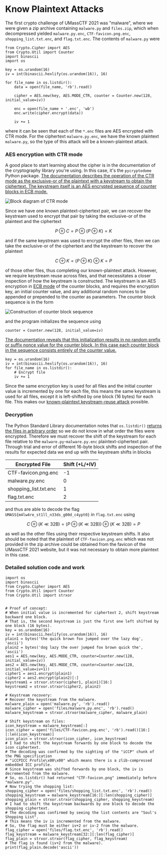 # Know Plaintext Attacks



The first crypto challenge of UMassCTF 2021 was "malware", where we were given a zip archive containing `malware.py` and `files.zip`, which when decompressed yielded `malware.py.enc`, `CTF-favicon.png.enc`, `shopping_list.txt.enc`, and `flag.txt.enc`. The contents of `malware.py` were

```
from Crypto.Cipher import AES
from Crypto.Util import Counter
import binascii
import os

key = os.urandom(16)
iv = int(binascii.hexlify(os.urandom(16)), 16)

for file_name in os.listdir():
    data = open(file_name, 'rb').read()

    cipher = AES.new(key, AES.MODE_CTR, counter = Counter.new(128, initial_value=iv))
    
    enc = open(file_name + '.enc', 'wb')
    enc.write(cipher.encrypt(data))

    iv += 1
```

where it can be seen that each of the `*.enc` files are AES encrypted with CTR mode. For the ciphertext `malware.py.enc`, we have the known plaintext `malware.py`, so the type of this attack will be a known-plaintext attack.

### AES encryption with CTR mode

A good place to start learning about the cipher is in the documentation of the cryptography library you're using. In this case, it's the `pycryptodome` Python package. [The documentation describes the operation of the CTR mode as the exclusive-or of the plaintext with a keystream to obtain the ciphertext. The keystream itself is an AES encrypted sequence of counter blocks in ECB mode.](https://pycryptodome.readthedocs.io/en/latest/src/cipher/classic.html#ctr-mode)

![Block diagram of CTR mode](https://upload.wikimedia.org/wikipedia/commons/4/4d/CTR\_encryption\_2.svg)

Since we have one known plaintext-ciphertext pair, we can recover the keystream used to encrypt that pair by taking the exclusive-or of the plaintext and the ciphertext

$$
P\oplus C=P\oplus(P\oplus K)=K
$$

and if the same keystream was used to encrypt the other files, then we can take the exclusive-or of the ciphertext and the keystream to recover the plaintext

$$
C\oplus K=(P \oplus K)\oplus K=P
$$

of those other files, thus completing our known-plaintext attack. However, we require keystream reuse across files, and that necessitates a closer inspection of how the keystream is constructed. The keystream is an AES encryption in [ECB mode](https://en.wikipedia.org/wiki/Block\_cipher\_mode\_of\_operation#Electronic\_codebook\_\(ECB\)) of the counter blocks, and requires the encryption key, an initial counter value, and any additional random nonces to be appended or prepended to the counter as parameters. The counter block sequence is in the form

![Construction of counter block sequence](https://pycryptodome.readthedocs.io/en/latest/\_images/counter\_be.png)

and the program initializes the sequence using

```
counter = Counter.new(128, initial_value=iv)
```

[The documentation reveals that this initialization results in no random prefix or suffix nonce value for the counter block. In this case each counter block in the sequence consists entirely of the counter value.](https://pycryptodome.readthedocs.io/en/latest/src/util/util.html#crypto-util-counter-module)

```
key = os.urandom(16)
iv = int(binascii.hexlify(os.urandom(16)), 16)
for file_name in os.listdir():
    # Encrypt file
    iv += 1
```

Since the same encryption key is used for all files and the initial counter value is incremented by one for each file, this means the same keystream is used for all files, except it is left-shifted by one block (16 bytes) for each file. This makes our [known-plaintext keystream-reuse attack](https://crypto.stackexchange.com/a/35225) possible.

### Decryption

The Python Standard Library documentation notes that `os.listdir()` [returns the files in arbitrary order](https://docs.python.org/3/library/os.html#os.listdir) so we do not know in what order the files were encrypted. Therefore we must recover the shift of the keystream for each file relative to the `malware.py`-`malware.py.enc` plaintext-ciphertext pair. Through trial and error of different 16-byte block shifts and inspection of the results for expected data we end up with the keystream shifts in blocks

| Encrypted File         | Shift (+L/+IV) |
| ---------------------- | -------------- |
| CTF-favicon.png.enc    | -1             |
| malware.py.enc         | 0              |
| shopping\_list.txt.enc | 1              |
| flag.txt.enc           | 2              |

and thus are able to decode the flag `UMASS{m4lw4re_st1ll_n33ds_g00d_c4ypt0}` in `flag.txt.enc` using

$$
C\oplus (K\ll 32\text{B})=(P \oplus (K\ll 32\text{B}))\oplus (K\ll 32\text{B})=P
$$

as well as the other files using their respective keystream shifts. It also should be noted that the plaintext of `CTF-favicon.png.enc` which was not provided in the zip archive could be obtained from the favicon of the UMassCTF 2021 website, but it was not necessary to obtain more plaintext in this case.

### Detailed solution code and work

```
import os
import binascii
from Crypto.Cipher import AES
from Crypto.Util import Counter
from Crypto.Util import strxor


# Proof of concept:
# When initial value is incremented for ciphertext 2, shift keystream backward one block.
# That is, the second keystream is just the first one left shifted by one block (16 bytes).
key = os.urandom(16)
iv = int(binascii.hexlify(os.urandom(16)), 16)
plain1 = bytes('the quick brown fox jumped over the lazy dog', 'ascii')
plain2 = bytes('dog lazy the over jumped fox brown quick the', 'ascii')
aes1 = AES.new(key, AES.MODE_CTR, counter=Counter.new(128, initial_value=iv))
aes2 = AES.new(key, AES.MODE_CTR, counter=Counter.new(128, initial_value=iv+1))
cipher1 = aes1.encrypt(plain1)
cipher2 = aes2.encrypt(plain2)[:]
keystream1 = strxor.strxor(cipher1, plain1)[16:]
keystream2 = strxor.strxor(cipher2, plain2)

# Keystream recovery:
# Recover the keystream from the malware.
malware_plain = open('malware.py', 'rb').read()
malware_cipher = open('files/malware.py.enc', 'rb').read()
malware_keystream = strxor.strxor(malware_cipher, malware_plain)

# Shift keystream on files:
icon_keystream = malware_keystream[:]
icon_cipher = open('files/CTF-favicon.png.enc', 'rb').read()[16:][:len(icon_keystream)]
icon_plain = strxor.strxor(icon_cipher, icon_keystream)
# I had to shift the keystream forwards by one block to decode the icon ciphertext.
# The decoding was confirmed by the sighting of the "iCCP" chunk of the PNG specification
# "iCCPICC Profile\x00\x00" which means there is a zlib-compressed embedded ICC profile.
# Since keystream was shifted forwards by one block, the iv is decremented from the malware.
# So, os.listdir() had returned "CTF-favicon.png" immediately before "malware.py".
# Now trying the shopping list:
shopping_cipher = open('files/shopping_list.txt.enc', 'rb').read()
shopping_keystream = malware_keystream[16:][:len(shopping_cipher)]
shopping_plain = strxor.strxor(shopping_cipher, shopping_keystream)
# I had to shift the keystream backwards by one block to decode the shopping ciphertext.
# The decoding was confirmed by seeing the list contents are "Soul's Shopping List".
# This means the iv is incremented from the malware.
# So, the flag must be either iv+2 or iv-2 from the malware.
flag_cipher = open('files/flag.txt.enc', 'rb').read()
flag_keystream = malware_keystream[32:][:len(flag_cipher)]
flag_plain = strxor.strxor(flag_cipher, flag_keystream)
# The flag is found (iv+2 from the malware).
print(flag_plain.decode('ascii'))
```
